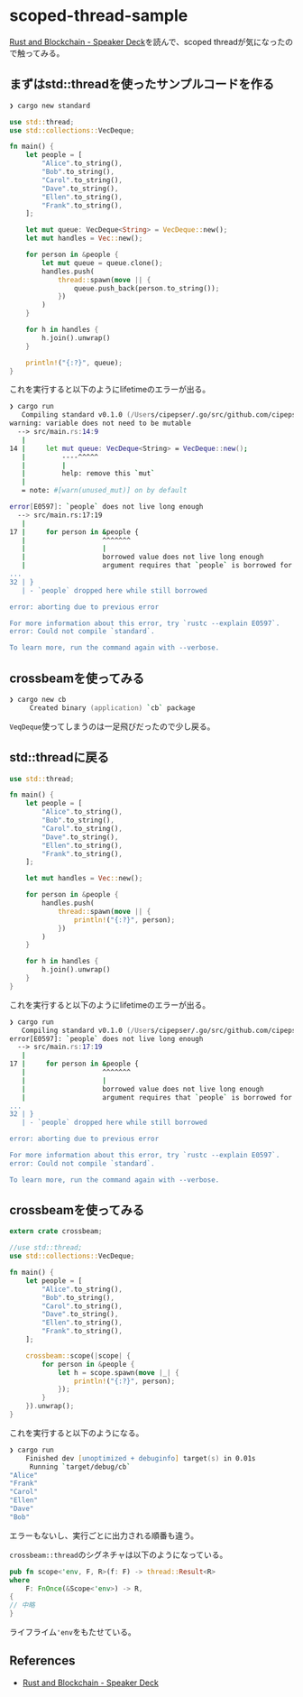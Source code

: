 # scoped-thread-sample

[Rust and Blockchain \- Speaker Deck](https://speakerdeck.com/osuke/rust-and-blockchain)を読んで、scoped threadが気になったので触ってみる。

## まずはstd::threadを使ったサンプルコードを作る

```zsh
❯ cargo new standard
```

```rust
use std::thread;
use std::collections::VecDeque;

fn main() {
    let people = [
        "Alice".to_string(),
        "Bob".to_string(),
        "Carol".to_string(),
        "Dave".to_string(),
        "Ellen".to_string(),
        "Frank".to_string(),
    ];

    let mut queue: VecDeque<String> = VecDeque::new();
    let mut handles = Vec::new();

    for person in &people {
        let mut queue = queue.clone();
        handles.push(
            thread::spawn(move || {
                queue.push_back(person.to_string());
            })
        )
    }

    for h in handles {
        h.join().unwrap()
    }

    println!("{:?}", queue);
}
```

これを実行すると以下のようにlifetimeのエラーが出る。

```zsh
❯ cargo run
   Compiling standard v0.1.0 (/Users/cipepser/.go/src/github.com/cipepser/scoped-thread-sample/standard)
warning: variable does not need to be mutable
  --> src/main.rs:14:9
   |
14 |     let mut queue: VecDeque<String> = VecDeque::new();
   |         ----^^^^^
   |         |
   |         help: remove this `mut`
   |
   = note: #[warn(unused_mut)] on by default

error[E0597]: `people` does not live long enough
  --> src/main.rs:17:19
   |
17 |     for person in &people {
   |                   ^^^^^^^
   |                   |
   |                   borrowed value does not live long enough
   |                   argument requires that `people` is borrowed for `'static`
...
32 | }
   | - `people` dropped here while still borrowed

error: aborting due to previous error

For more information about this error, try `rustc --explain E0597`.
error: Could not compile `standard`.

To learn more, run the command again with --verbose.
```

## crossbeamを使ってみる

```zsh
❯ cargo new cb
     Created binary (application) `cb` package
```

`VeqDeque`使ってしまうのは一足飛びだったので少し戻る。

## std::threadに戻る

```rs
use std::thread;

fn main() {
    let people = [
        "Alice".to_string(),
        "Bob".to_string(),
        "Carol".to_string(),
        "Dave".to_string(),
        "Ellen".to_string(),
        "Frank".to_string(),
    ];

    let mut handles = Vec::new();

    for person in &people {
        handles.push(
            thread::spawn(move || {
                println!("{:?}", person);
            })
        )
    }

    for h in handles {
        h.join().unwrap()
    }
}
```

これを実行すると以下のようにlifetimeのエラーが出る。

```zsh
❯ cargo run
   Compiling standard v0.1.0 (/Users/cipepser/.go/src/github.com/cipepser/scoped-thread-sample/standard)
error[E0597]: `people` does not live long enough
  --> src/main.rs:17:19
   |
17 |     for person in &people {
   |                   ^^^^^^^
   |                   |
   |                   borrowed value does not live long enough
   |                   argument requires that `people` is borrowed for `'static`
...
32 | }
   | - `people` dropped here while still borrowed

error: aborting due to previous error

For more information about this error, try `rustc --explain E0597`.
error: Could not compile `standard`.

To learn more, run the command again with --verbose.
```

## crossbeamを使ってみる

```rs
extern crate crossbeam;

//use std::thread;
use std::collections::VecDeque;

fn main() {
    let people = [
        "Alice".to_string(),
        "Bob".to_string(),
        "Carol".to_string(),
        "Dave".to_string(),
        "Ellen".to_string(),
        "Frank".to_string(),
    ];

    crossbeam::scope(|scope| {
        for person in &people {
            let h = scope.spawn(move |_| {
                println!("{:?}", person);
            });
        }
    }).unwrap();
}
```

これを実行すると以下のようになる。

```zsh
❯ cargo run
    Finished dev [unoptimized + debuginfo] target(s) in 0.01s
     Running `target/debug/cb`
"Alice"
"Frank"
"Carol"
"Ellen"
"Dave"
"Bob"
```

エラーもないし、実行ごとに出力される順番も違う。

`crossbeam::thread`のシグネチャは以下のようになっている。

```rs
pub fn scope<'env, F, R>(f: F) -> thread::Result<R>
where
    F: FnOnce(&Scope<'env>) -> R,
{
// 中略
}
```

ライフライム`'env`をもたせている。


## References
- [Rust and Blockchain \- Speaker Deck](https://speakerdeck.com/osuke/rust-and-blockchain)